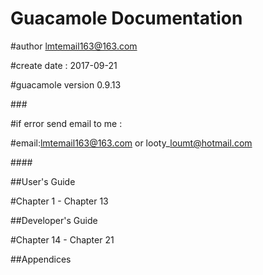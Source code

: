 # Guacamole Documentation

\#author lmtemail163@163.com

\#create date : 2017-09-21

\#guacamole version 0.9.13

\#\#\#

\#if error send email to me :

\#email:lmtemail163@163.com or looty\_loumt@hotmail.com



\#\#\#\#

\#\#User's Guide

\#Chapter 1 - Chapter 13



\#\#Developer's Guide

\#Chapter 14 - Chapter 21



\#\#Appendices

